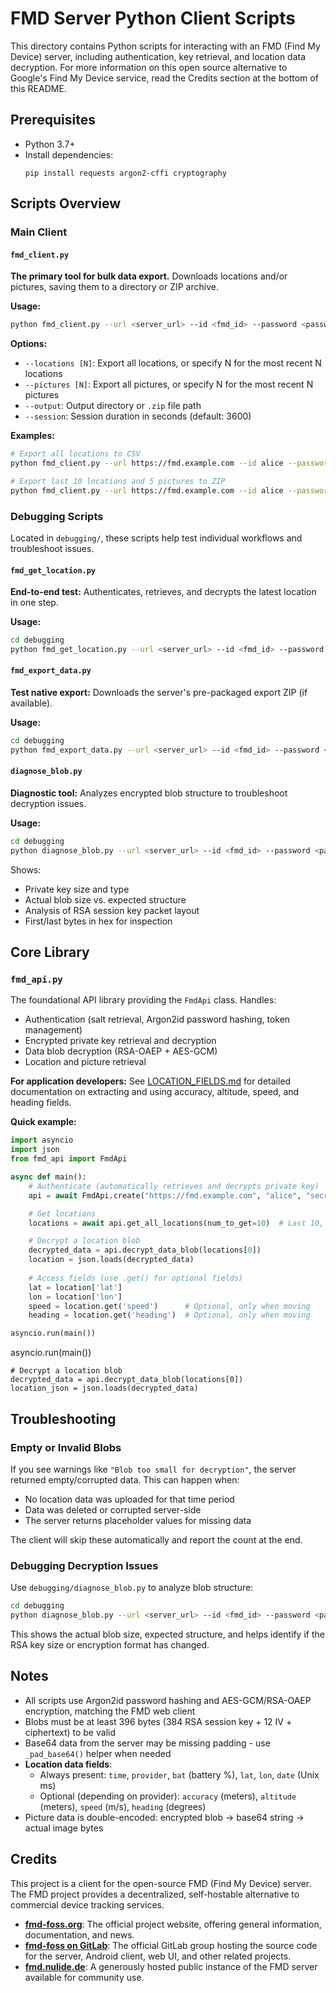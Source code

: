 # FMD Server Python Client Scripts

This directory contains Python scripts for interacting with an FMD (Find My Device) server, including authentication, key retrieval, and location data decryption.
For more information on this open source alternative to Google's Find My Device service, read the Credits section at the bottom of this README.

## Prerequisites
- Python 3.7+
- Install dependencies:
  ```
  pip install requests argon2-cffi cryptography
  ```

## Scripts Overview

### Main Client

#### `fmd_client.py`
**The primary tool for bulk data export.** Downloads locations and/or pictures, saving them to a directory or ZIP archive.

**Usage:**
```bash
python fmd_client.py --url <server_url> --id <fmd_id> --password <password> --output <path> [--locations [N]] [--pictures [N]]
```

**Options:**
- `--locations [N]`: Export all locations, or specify N for the most recent N locations
- `--pictures [N]`: Export all pictures, or specify N for the most recent N pictures
- `--output`: Output directory or `.zip` file path
- `--session`: Session duration in seconds (default: 3600)

**Examples:**
```bash
# Export all locations to CSV
python fmd_client.py --url https://fmd.example.com --id alice --password secret --output data --locations

# Export last 10 locations and 5 pictures to ZIP
python fmd_client.py --url https://fmd.example.com --id alice --password secret --output export.zip --locations 10 --pictures 5
```

### Debugging Scripts

Located in `debugging/`, these scripts help test individual workflows and troubleshoot issues.

#### `fmd_get_location.py`
**End-to-end test:** Authenticates, retrieves, and decrypts the latest location in one step.

**Usage:**
```bash
cd debugging
python fmd_get_location.py --url <server_url> --id <fmd_id> --password <password>
```

#### `fmd_export_data.py`
**Test native export:** Downloads the server's pre-packaged export ZIP (if available).

**Usage:**
```bash
cd debugging
python fmd_export_data.py --url <server_url> --id <fmd_id> --password <password> --output export.zip
```

#### `diagnose_blob.py`
**Diagnostic tool:** Analyzes encrypted blob structure to troubleshoot decryption issues.

**Usage:**
```bash
cd debugging
python diagnose_blob.py --url <server_url> --id <fmd_id> --password <password>
```

Shows:
- Private key size and type
- Actual blob size vs. expected structure
- Analysis of RSA session key packet layout
- First/last bytes in hex for inspection

## Core Library

### `fmd_api.py`
The foundational API library providing the `FmdApi` class. Handles:
- Authentication (salt retrieval, Argon2id password hashing, token management)
- Encrypted private key retrieval and decryption
- Data blob decryption (RSA-OAEP + AES-GCM)
- Location and picture retrieval

**For application developers:** See [LOCATION_FIELDS.md](LOCATION_FIELDS.md) for detailed documentation on extracting and using accuracy, altitude, speed, and heading fields.

**Quick example:**
```python
import asyncio
import json
from fmd_api import FmdApi

async def main():
    # Authenticate (automatically retrieves and decrypts private key)
    api = await FmdApi.create("https://fmd.example.com", "alice", "secret")

    # Get locations
    locations = await api.get_all_locations(num_to_get=10)  # Last 10, or -1 for all

    # Decrypt a location blob
    decrypted_data = api.decrypt_data_blob(locations[0])
    location = json.loads(decrypted_data)
    
    # Access fields (use .get() for optional fields)
    lat = location['lat']
    lon = location['lon']
    speed = location.get('speed')      # Optional, only when moving
    heading = location.get('heading')  # Optional, only when moving

asyncio.run(main())
```
asyncio.run(main())
```
# Decrypt a location blob
decrypted_data = api.decrypt_data_blob(locations[0])
location_json = json.loads(decrypted_data)
```

## Troubleshooting

### Empty or Invalid Blobs
If you see warnings like `"Blob too small for decryption"`, the server returned empty/corrupted data. This can happen when:
- No location data was uploaded for that time period
- Data was deleted or corrupted server-side
- The server returns placeholder values for missing data

The client will skip these automatically and report the count at the end.

### Debugging Decryption Issues
Use `debugging/diagnose_blob.py` to analyze blob structure:
```bash
cd debugging
python diagnose_blob.py --url <server_url> --id <fmd_id> --password <password>
```

This shows the actual blob size, expected structure, and helps identify if the RSA key size or encryption format has changed.

## Notes
- All scripts use Argon2id password hashing and AES-GCM/RSA-OAEP encryption, matching the FMD web client
- Blobs must be at least 396 bytes (384 RSA session key + 12 IV + ciphertext) to be valid
- Base64 data from the server may be missing padding - use `_pad_base64()` helper when needed
- **Location data fields**:
  - Always present: `time`, `provider`, `bat` (battery %), `lat`, `lon`, `date` (Unix ms)
  - Optional (depending on provider): `accuracy` (meters), `altitude` (meters), `speed` (m/s), `heading` (degrees)
- Picture data is double-encoded: encrypted blob → base64 string → actual image bytes

## Credits

This project is a client for the open-source FMD (Find My Device) server. The FMD project provides a decentralized, self-hostable alternative to commercial device tracking services.

- **[fmd-foss.org](https://fmd-foss.org/)**: The official project website, offering general information, documentation, and news.
- **[fmd-foss on GitLab](https://gitlab.com/fmd-foss)**: The official GitLab group hosting the source code for the server, Android client, web UI, and other related projects.
- **[fmd.nulide.de](https://fmd.nulide.de/)**: A generously hosted public instance of the FMD server available for community use.